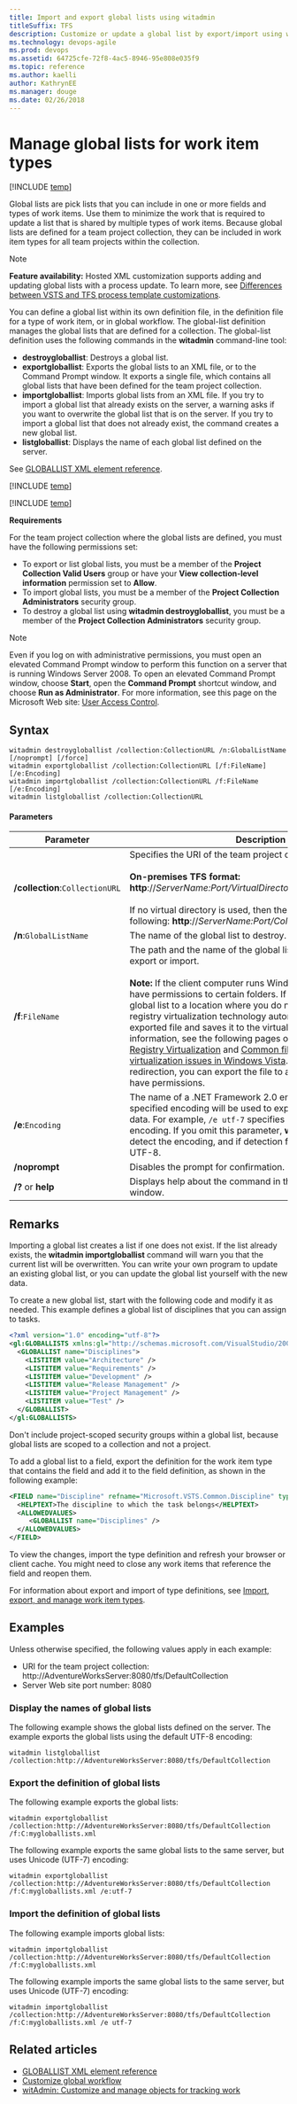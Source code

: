 ```yaml
--- 
title: Import and export global lists using witadmin
titleSuffix: TFS  
description: Customize or update a global list by export/import using witadmin for Team Foundation Server 
ms.technology: devops-agile
ms.prod: devops
ms.assetid: 64725cfe-72f8-4ac5-8946-95e808e035f9
ms.topic: reference
ms.author: kaelli
author: KathrynEE
ms.manager: douge
ms.date: 02/26/2018
---
```


# Manage global lists for work item types


[!INCLUDE [temp](../../../_shared/customization-witadmin-plus-version-header.md)]

Global lists are pick lists that you can include in one or more fields and types of work items. Use them to minimize the work that is required to update a list that is shared by multiple types of work items. Because global lists are defined for a team project collection, they can be included in work item types for all team projects within the collection.  
  
> [!NOTE]    
>**Feature availability:**&#160;Hosted XML customization supports adding and updating global lists with a process update. To learn more, see [Differences between VSTS and TFS process template customizations](../../import-process/differences.md).   

You can define a global list within its own definition file, in the definition file for a type of work item, or in global workflow. The global-list definition manages the global lists that are defined for a collection. The global-list definition uses the following commands in the **witadmin** command-line tool:    
-   **destroygloballist**:  Destroys a global list.    
-   **exportgloballist**:  Exports the global lists to an XML file, or to the Command Prompt window. It exports a single file, which contains all global lists that have been defined for the team project collection. 
-   **importgloballist**:  Imports global lists from an XML file. If you try to import a global list that already exists on the server, a warning asks if you want to overwrite the global list that is on the server. If you try to import a global list that does not already exist, the command creates a new global list.    
-   **listgloballist**:  Displays the name of each global list defined on the server.  
  
 See [GLOBALLIST XML element reference](../define-global-lists.md).  
  
[!INCLUDE [temp](../../../_shared/witadmin-run-tool.md)]

[!INCLUDE [temp](../../../_shared/process-editor.md)] 
  
**Requirements**  
  
For the team project collection where the global lists are defined, you must have the following permissions set:  
  
-   To export or list global lists, you must be a member of the **Project Collection Valid Users** group or have your **View collection-level information** permission set to **Allow**.    
-   To import global lists, you must be a member of the **Project Collection Administrators** security group.   
-   To destroy a global list using **witadmin destroygloballist**, you must be a member of the **Project Collection Administrators** security group.  
  
> [!NOTE]   
> Even if you log on with administrative permissions, you must open an elevated Command Prompt window to perform this function on a server that is running Windows Server 2008. To open an elevated Command Prompt window, choose **Start**, open the **Command Prompt** shortcut window, and choose **Run as Administrator**. For more information, see this page on the Microsoft Web site: [User Access Control](http://go.microsoft.com/fwlink/?LinkId=111235).  
  
## Syntax  
  
```  
witadmin destroygloballist /collection:CollectionURL /n:GlobalListName [/noprompt] [/force]    
witadmin exportgloballist /collection:CollectionURL [/f:FileName] [/e:Encoding]    
witadmin importgloballist /collection:CollectionURL /f:FileName [/e:Encoding]   
witadmin listgloballist /collection:CollectionURL  
```  
  
#### Parameters  
  
|**Parameter**|**Description**|  
|-------------------|---------------------|  
|**/collection**:`CollectionURL`|Specifies the URI of the team project collection. For example:<br /><br /> **On-premises TFS format:  http**://*ServerName:Port/VirtualDirectoryName/CollectionName*<br /><br /> If no virtual directory is used, then the format for the URI is the following: **http**://*ServerName:Port/CollectionName*.|  
|**/n**:`GlobalListName`|The name of the global list to destroy.|  
|**/f**:`FileName`|The path and the name of the global list XML definition file to export or import.<br /><br />**Note:**  If the client computer runs Windows Vista, you might not have permissions to certain folders. If you try to export the global list to a location where you do not have permissions, the registry virtualization technology automatically redirects the exported file and saves it to the virtual store. For more information, see the following pages on the Microsoft Web site: [Registry Virtualization](http://go.microsoft.com/fwlink/?LinkId=92325) and [Common file and registry virtualization issues in Windows Vista](http://go.microsoft.com/fwlink/?LinkId=92323). To avoid this redirection, you can export the file to a location where you have permissions.|  
|**/e**:`Encoding`|The name of a .NET Framework 2.0 encoding format. The specified encoding will be used to export or import the XML data. For example, `/e utf-7` specifies Unicode (UTF-7) encoding. If you omit this parameter, **witadmin** attempts to detect the encoding, and if detection fails, **witadmin** uses UTF-8.|  
|**/noprompt**|Disables the prompt for confirmation.|  
|**/?** or **help**|Displays help about the command in the Command Prompt window.|  
  
## Remarks  
Importing a global list creates a list if one does not exist. If the list already exists, the **witadmin importgloballist** command will warn you that the current list will be overwritten. You can write your own program to update an existing global list, or you can update the global list yourself with the new data.  
  
To create a new global list, start with the following code and modify it as needed. This example defines a global list of disciplines that you can assign to tasks.  
  
```xml
<?xml version="1.0" encoding="utf-8"?>  
<gl:GLOBALLISTS xmlns:gl="http://schemas.microsoft.com/VisualStudio/2005/workitemtracking/globallists">
  <GLOBALLIST name="Disciplines">
    <LISTITEM value="Architecture" />
    <LISTITEM value="Requirements" />
    <LISTITEM value="Development" />
    <LISTITEM value="Release Management" />
    <LISTITEM value="Project Management" />
    <LISTITEM value="Test" />
  </GLOBALLIST>
</gl:GLOBALLISTS>  
```  
  
 Don't include project-scoped security groups within a global list, because global lists are scoped to a collection and not a project.  
  
 To add a global list to a field, export the definition for the work item type that contains the field and add it to the field definition, as shown in the following example:  
  
```xml
<FIELD name="Discipline" refname="Microsoft.VSTS.Common.Discipline" type="String">  
  <HELPTEXT>The discipline to which the task belongs</HELPTEXT>  
  <ALLOWEDVALUES>  
     <GLOBALLIST name="Disciplines" />  
  </ALLOWEDVALUES>  
</FIELD>  
```  
  
 To view the changes, import the type definition and refresh your browser or client cache. You might need to close any work items that reference the field and reopen them.  
  
 For information about export and import of type definitions, see [Import, export, and manage work item types](witadmin-import-export-manage-wits.md).  
  
## Examples  
Unless otherwise specified, the following values apply in each example:  
  
-   URI for the team project collection: http://AdventureWorksServer:8080/tfs/DefaultCollection     
-   Server Web site port number: 8080   
  
### Display the names of global lists  
The following example shows the global lists defined on the server. The example exports the global lists using the default UTF-8 encoding:  
  
```  
witadmin listgloballist /collection:http://AdventureWorksServer:8080/tfs/DefaultCollection   
```  
  
### Export the definition of global lists  
The following example exports the global lists:  
  
```  
witadmin exportgloballist /collection:http://AdventureWorksServer:8080/tfs/DefaultCollection /f:C:mygloballists.xml  
```  
  
The following example exports the same global lists to the same server, but uses Unicode (UTF-7) encoding:  
  
```  
witadmin exportgloballist /collection:http://AdventureWorksServer:8080/tfs/DefaultCollection /f:C:mygloballists.xml /e:utf-7  
```  
  
### Import the definition of global lists  
The following example imports global lists:  
  
```  
witadmin importgloballist /collection:http://AdventureWorksServer:8080/tfs/DefaultCollection /f:C:mygloballists.xml   
```  
  
The following example imports the same global lists to the same server, but uses Unicode (UTF-7) encoding:  
  
```  
witadmin importgloballist /collection:http://AdventureWorksServer:8080/tfs/DefaultCollection /f:C:mygloballists.xml /e utf-7  
```  
  
## Related articles 
-  [GLOBALLIST XML element reference](../define-global-lists.md)   
-  [Customize global workflow](../global-workflow-xml-element-reference.md)   
-  [witAdmin: Customize and manage objects for tracking work](witadmin-customize-and-manage-objects-for-tracking-work.md)